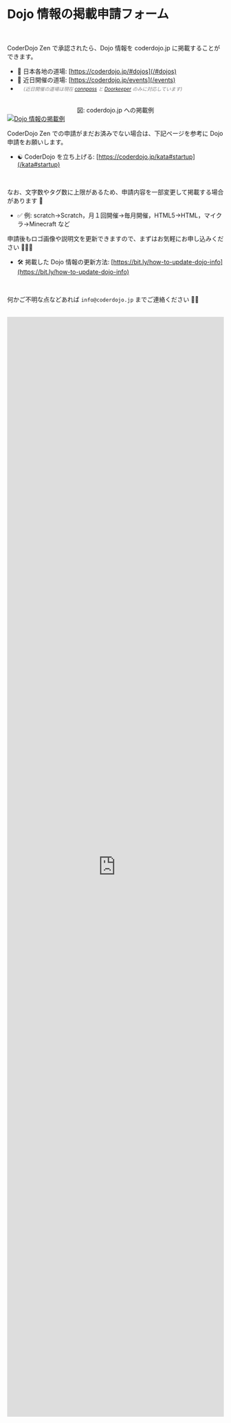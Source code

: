 # Dojo 情報の掲載申請フォーム

<br>

CoderDojo Zen で承認されたら、Dojo 情報を coderdojo.jp に掲載することができます。

- 🗾 日本各地の道場: [https://coderdojo.jp/#dojos](/#dojos)
- 📅 近日開催の道場: [https://coderdojo.jp/events](/events)
- 　<span style="color: grey; font-size: 80%; font-style: italic">(近日開催の道場は現在 <a href='https://connpass.com/' target='_blank' rel='noopener'>connpass</a> と <a href='https://www.doorkeeper.jp/' target='_blank' rel='noopener'>Doorkeeper</a> のみに対応しています)</span>

<div style="margin-top: 30px; text-align: center;">図: coderdojo.jp への掲載例</div>
<a href='/#dojos'><img class="lazyload" loading='lazy' src='/spinner.svg' data-src='/img/signup-example.png' alt='Dojo 情報の掲載例'></a>

CoderDojo Zen での申請がまだお済みでない場合は、下記ページを参考に Dojo 申請をお願いします。

- ☯️ CoderDojo を立ち上げる: [https://coderdojo.jp/kata#startup](/kata#startup)

<br>

なお、文字数やタグ数に上限があるため、申請内容を一部変更して掲載する場合があります 🙏

- ✅ 例: scratch→Scratch，月１回開催→毎月開催，HTML5→HTML，マイクラ→Minecraft など

申請後もロゴ画像や説明文を更新できますので、まずはお気軽にお申し込みください 👀💨✨

- 🛠 掲載した Dojo 情報の更新方法: [https://bit.ly/how-to-update-dojo-info](https://bit.ly/how-to-update-dojo-info)

<br>

何かご不明な点などあれば `info@coderdojo.jp` までご連絡ください 💌💨

<br>

<iframe src="https://docs.google.com/forms/d/e/1FAIpQLSeq3k4q52gQgxf6emeqF9TYBXl_SxzhT87CUUoIc4uKNw2EYQ/viewform?embedded=true" width="100%" height="2550" frameborder="0" marginheight="0" marginwidth="0">読み込んでいます…</iframe>
